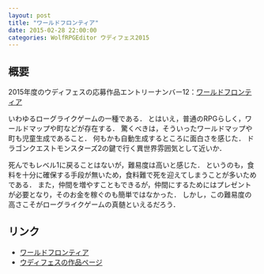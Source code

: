 ```yaml
---
layout: post
title: "ワールドフロンティア"
date: 2015-02-28 22:00:00
categories: WolfRPGEditor ウディフェス2015
---
```


## 概要

2015年度のウディフェスの応募作品エントリーナンバー12：[ワールドフロンティア](http://koyoru1214.blog.fc2.com/blog-entry-89.html)

いわゆるローグライクゲームの一種である．
とはいえ，普通のRPGらしく，ワールドマップや町などが存在する．
驚くべきは，そういったワールドマップや町も児童生成であること．
何もかも自動生成するところに面白さを感じた．
ドラゴンクエストモンスターズ2の鍵で行く異世界雰囲気として近いか．

死んでもレベル1に戻ることはないが，難易度は高いと感じた．
というのも，食料を十分に確保する手段が無いため，食料難で死を迎えてしまうことが多いためである．
また，仲間を増やすこともできるが，仲間にするためにはプレゼントが必要となり，そのお金を稼ぐのも簡単ではなかった．
しかし，この難易度の高さこそがローグライクゲームの真髄といえるだろう．


## リンク

- [ワールドフロンティア](http://koyoru1214.blog.fc2.com/blog-entry-89.html)
- [ウディフェスの作品ページ](http://hinezumi.net/wodifes/games/detail/240)
